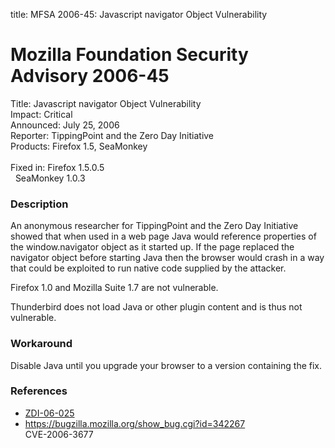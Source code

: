 title: MFSA 2006-45: Javascript navigator Object Vulnerability

<h1>Mozilla Foundation Security Advisory 2006-45</h1>

<p><span class="label">Title:</span>      Javascript navigator Object Vulnerability<br/>
<span class="label">Impact:</span>     Critical<br/>
<span class="label">Announced:</span>  July 25, 2006<br/>
<span class="label">Reporter:</span>   TippingPoint and the Zero Day Initiative<br/>
<span class="label">Products:</span>   Firefox 1.5, SeaMonkey<br/>
<br/>
<span class="label">Fixed in:</span>   Firefox 1.5.0.5<br/>
<span class="label">&#160;</span>      SeaMonkey 1.0.3</p>

<h3>Description</h3>

<p>An anonymous researcher for TippingPoint and the Zero Day Initiative showed
that when used in a web page Java would reference properties of the
window.navigator object as it started up. If the page replaced the
navigator object before starting Java then the browser would crash in a
way that could be exploited to run native code supplied by the attacker.</p>

<p>Firefox 1.0 and Mozilla Suite 1.7 are not vulnerable.</p>

<p>Thunderbird does not load Java or other plugin content and is thus
not vulnerable.</p>

<h3>Workaround</h3>

<p>Disable Java until you upgrade your browser to a version
containing the fix.</p>

<h3>References</h3>

<ul>
<li><a href="http://www.zerodayinitiative.com/advisories/ZDI-06-025.html">ZDI-06-025</a></li>
<li><a href="https://bugzilla.mozilla.org/show_bug.cgi?id=342267">
https://bugzilla.mozilla.org/show_bug.cgi?id=342267</a><br/>
CVE-2006-3677</li>
</ul>



